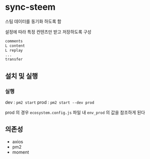 # sync-steem

스팀 데이터를 동기화 하도록 함

설정에 따라 특정 컨텐츠만 받고 저장하도록 구성

```txt
comments
L content
L replay
...
transfer
```

## 설치 및 실행

### 실행

dev : `pm2 start`
prod : `pm2 start --dev prod`

prod 의 경우 `ecosystem.config.js` 파일 내 `env_prod` 의 값을 참조하게 된다

## 의존성

- axios
- pm2
- moment
